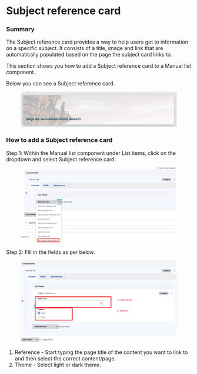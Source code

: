 # Subject reference card

### Summary

The Subject reference card provides a way to help users get to information on a specific subject. It consists of a title, image and link that are automatically populated based on the page the subject card links to.

This section shows you how to add a Subject reference card to a Manual list component.

Below you can see a Subject reference card.

<figure><img src="../../.gitbook/assets/image (74).png" alt=""><figcaption></figcaption></figure>

### How to add a Subject reference card

Step 1: Within the Manual list component under List items, click on the dropdown and select Subject reference card.

<figure><img src="../../.gitbook/assets/image (24).png" alt=""><figcaption></figcaption></figure>

Step 2: Fill in the fields as per below.

<figure><img src="../../.gitbook/assets/image (86).png" alt=""><figcaption></figcaption></figure>

1. Reference - Start typing the page title of the content you want to link to and then select the correct content/page.
2. Theme - Select light or dark theme.
